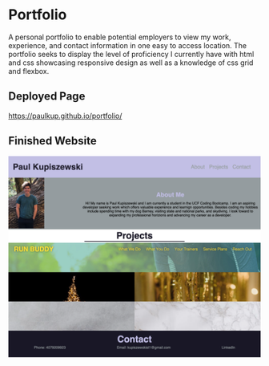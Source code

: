# Portfolio
A personal portfolio to enable potential employers to view my work, experience, and contact information in one easy to access location.  The portfolio seeks to display the level of proficiency I currently have with html and css showcasing responsive design as well as a knowledge of css grid and flexbox.
## Deployed Page
https://paulkup.github.io/portfolio/
## Finished Website
![screeshot of webpage](./assets/images/screencapture-finished-site.png)